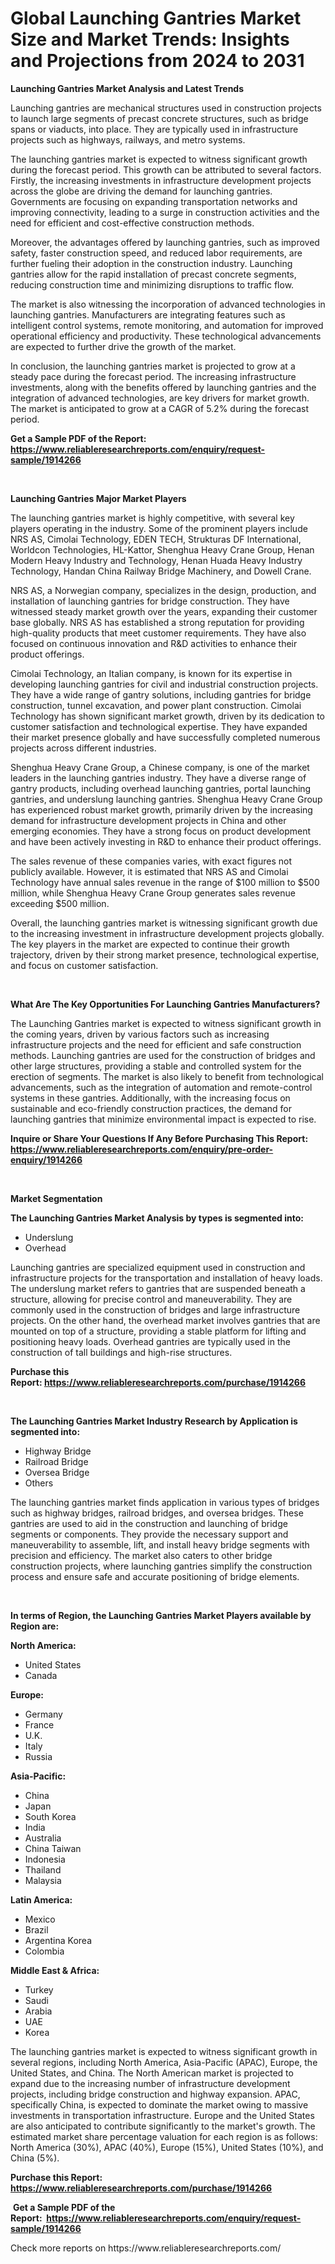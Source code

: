 <p><h1>Global Launching Gantries Market Size and Market Trends: Insights and Projections from 2024 to 2031</h1></p><p><strong>Launching Gantries Market Analysis and Latest Trends</strong></p>
<p><p>Launching gantries are mechanical structures used in construction projects to launch large segments of precast concrete structures, such as bridge spans or viaducts, into place. They are typically used in infrastructure projects such as highways, railways, and metro systems.</p><p>The launching gantries market is expected to witness significant growth during the forecast period. This growth can be attributed to several factors. Firstly, the increasing investments in infrastructure development projects across the globe are driving the demand for launching gantries. Governments are focusing on expanding transportation networks and improving connectivity, leading to a surge in construction activities and the need for efficient and cost-effective construction methods.</p><p>Moreover, the advantages offered by launching gantries, such as improved safety, faster construction speed, and reduced labor requirements, are further fueling their adoption in the construction industry. Launching gantries allow for the rapid installation of precast concrete segments, reducing construction time and minimizing disruptions to traffic flow.</p><p>The market is also witnessing the incorporation of advanced technologies in launching gantries. Manufacturers are integrating features such as intelligent control systems, remote monitoring, and automation for improved operational efficiency and productivity. These technological advancements are expected to further drive the growth of the market.</p><p>In conclusion, the launching gantries market is projected to grow at a steady pace during the forecast period. The increasing infrastructure investments, along with the benefits offered by launching gantries and the integration of advanced technologies, are key drivers for market growth. The market is anticipated to grow at a CAGR of 5.2% during the forecast period.</p></p>
<p><strong>Get a Sample PDF of the Report:&nbsp; <a href="https://www.reliableresearchreports.com/enquiry/request-sample/1914266">https://www.reliableresearchreports.com/enquiry/request-sample/1914266</a></strong></p>
<p>&nbsp;</p>
<p><strong>Launching Gantries Major Market Players</strong></p>
<p><p>The launching gantries market is highly competitive, with several key players operating in the industry. Some of the prominent players include NRS AS, Cimolai Technology, EDEN TECH, Strukturas DF International, Worldcon Technologies, HL-Kattor, Shenghua Heavy Crane Group, Henan Modern Heavy Industry and Technology, Henan Huada Heavy Industry Technology, Handan China Railway Bridge Machinery, and Dowell Crane.</p><p>NRS AS, a Norwegian company, specializes in the design, production, and installation of launching gantries for bridge construction. They have witnessed steady market growth over the years, expanding their customer base globally. NRS AS has established a strong reputation for providing high-quality products that meet customer requirements. They have also focused on continuous innovation and R&D activities to enhance their product offerings.</p><p>Cimolai Technology, an Italian company, is known for its expertise in developing launching gantries for civil and industrial construction projects. They have a wide range of gantry solutions, including gantries for bridge construction, tunnel excavation, and power plant construction. Cimolai Technology has shown significant market growth, driven by its dedication to customer satisfaction and technological expertise. They have expanded their market presence globally and have successfully completed numerous projects across different industries.</p><p>Shenghua Heavy Crane Group, a Chinese company, is one of the market leaders in the launching gantries industry. They have a diverse range of gantry products, including overhead launching gantries, portal launching gantries, and underslung launching gantries. Shenghua Heavy Crane Group has experienced robust market growth, primarily driven by the increasing demand for infrastructure development projects in China and other emerging economies. They have a strong focus on product development and have been actively investing in R&D to enhance their product offerings.</p><p>The sales revenue of these companies varies, with exact figures not publicly available. However, it is estimated that NRS AS and Cimolai Technology have annual sales revenue in the range of $100 million to $500 million, while Shenghua Heavy Crane Group generates sales revenue exceeding $500 million.</p><p>Overall, the launching gantries market is witnessing significant growth due to the increasing investment in infrastructure development projects globally. The key players in the market are expected to continue their growth trajectory, driven by their strong market presence, technological expertise, and focus on customer satisfaction.</p></p>
<p>&nbsp;</p>
<p><strong>What Are The Key Opportunities For Launching Gantries Manufacturers?</strong></p>
<p><p>The Launching Gantries market is expected to witness significant growth in the coming years, driven by various factors such as increasing infrastructure projects and the need for efficient and safe construction methods. Launching gantries are used for the construction of bridges and other large structures, providing a stable and controlled system for the erection of segments. The market is also likely to benefit from technological advancements, such as the integration of automation and remote-control systems in these gantries. Additionally, with the increasing focus on sustainable and eco-friendly construction practices, the demand for launching gantries that minimize environmental impact is expected to rise.</p></p>
<p><strong>Inquire or Share Your Questions If Any Before Purchasing This Report: <a href="https://www.reliableresearchreports.com/enquiry/pre-order-enquiry/1914266">https://www.reliableresearchreports.com/enquiry/pre-order-enquiry/1914266</a></strong></p>
<p>&nbsp;</p>
<p><strong>Market Segmentation</strong></p>
<p><strong>The Launching Gantries Market Analysis by types is segmented into:</strong></p>
<p><ul><li>Underslung</li><li>Overhead</li></ul></p>
<p><p>Launching gantries are specialized equipment used in construction and infrastructure projects for the transportation and installation of heavy loads. The underslung market refers to gantries that are suspended beneath a structure, allowing for precise control and maneuverability. They are commonly used in the construction of bridges and large infrastructure projects. On the other hand, the overhead market involves gantries that are mounted on top of a structure, providing a stable platform for lifting and positioning heavy loads. Overhead gantries are typically used in the construction of tall buildings and high-rise structures.</p></p>
<p><strong>Purchase this Report:&nbsp;<a href="https://www.reliableresearchreports.com/purchase/1914266">https://www.reliableresearchreports.com/purchase/1914266</a></strong></p>
<p>&nbsp;</p>
<p><strong>The Launching Gantries Market Industry Research by Application is segmented into:</strong></p>
<p><ul><li>Highway Bridge</li><li>Railroad Bridge</li><li>Oversea Bridge</li><li>Others</li></ul></p>
<p><p>The launching gantries market finds application in various types of bridges such as highway bridges, railroad bridges, and oversea bridges. These gantries are used to aid in the construction and launching of bridge segments or components. They provide the necessary support and maneuverability to assemble, lift, and install heavy bridge segments with precision and efficiency. The market also caters to other bridge construction projects, where launching gantries simplify the construction process and ensure safe and accurate positioning of bridge elements.</p></p>
<p>&nbsp;</p>
<p><strong>In terms of Region, the Launching Gantries Market Players available by Region are:</strong></p>
<p>
    <p> <strong> North America: </strong>
        <ul>
            <li>United States</li>
            <li>Canada</li>
        </ul>
        </p> 
    <p> <strong> Europe: </strong>
        <ul>
            <li>Germany</li>
            <li>France</li>
            <li>U.K.</li>
            <li>Italy</li>
            <li>Russia</li>
        </ul>
        </p> 
    <p> <strong> Asia-Pacific: </strong>
        <ul>
            <li>China</li>
            <li>Japan</li>
            <li>South Korea</li>
            <li>India</li>
            <li>Australia</li>
            <li>China Taiwan</li>
            <li>Indonesia</li>
            <li>Thailand</li>
            <li>Malaysia</li>
        </ul>
        </p> 
    <p> <strong> Latin America: </strong>
        <ul>
            <li>Mexico</li>
            <li>Brazil</li>
            <li>Argentina Korea</li>
            <li>Colombia</li>
        </ul>
        </p> 
    <p> <strong> Middle East & Africa: </strong>
        <ul>
            <li>Turkey</li>
            <li>Saudi</li>
            <li>Arabia</li>
            <li>UAE</li>
            <li>Korea</li>
        </ul>
    </p>
    </p>
<p><p>The launching gantries market is expected to witness significant growth in several regions, including North America, Asia-Pacific (APAC), Europe, the United States, and China. The North American market is projected to expand due to the increasing number of infrastructure development projects, including bridge construction and highway expansion. APAC, specifically China, is expected to dominate the market owing to massive investments in transportation infrastructure. Europe and the United States are also anticipated to contribute significantly to the market's growth. The estimated market share percentage valuation for each region is as follows: North America (30%), APAC (40%), Europe (15%), United States (10%), and China (5%).</p></p>
<p><strong>Purchase this Report: <a href="https://www.reliableresearchreports.com/purchase/1914266">https://www.reliableresearchreports.com/purchase/1914266</a></strong></p>
<p>&nbsp;<strong>Get a Sample PDF of the Report:&nbsp;&nbsp;<a href="https://www.reliableresearchreports.com/enquiry/request-sample/1914266">https://www.reliableresearchreports.com/enquiry/request-sample/1914266</a></strong></p>
<p><strong></strong></p>
<p>Check more reports on https://www.reliableresearchreports.com/</p>